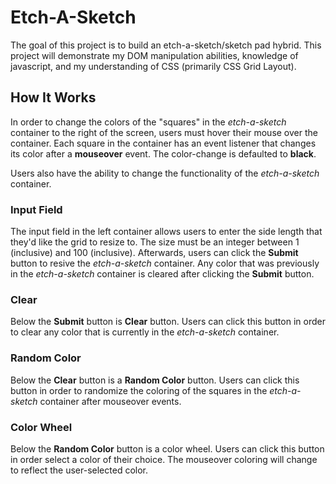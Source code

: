 # Etch-A-Sketch
The goal of this project is to build an etch-a-sketch/sketch pad hybrid. This project will demonstrate my DOM manipulation abilities, knowledge of javascript, and my understanding of CSS (primarily CSS Grid Layout).

## How It Works
In order to change the colors of the "squares" in the *etch-a-sketch* container to the right of the screen, users must hover their mouse over the container. Each square in the container has an event listener that changes its color after a **mouseover** event. The color-change is defaulted to **black**. 

Users also have the ability to change the functionality of the *etch-a-sketch* container.

### Input Field
The input field in the left container allows users to enter the side length that they'd like the grid to resize to. The size must be an integer between 1 (inclusive) and 100 (inclusive). Afterwards, users can click the **Submit** button to resive the *etch-a-sketch* container. Any color that was previously in the *etch-a-sketch* container is cleared after clicking the **Submit** button.

### Clear
Below the **Submit** button is **Clear** button. Users can click this button in order to clear any color that is currently in the *etch-a-sketch* container.

### Random Color
Below the **Clear** button is a **Random Color** button. Users can click this button in order to randomize the coloring of the squares in the *etch-a-sketch* container after mouseover events.

### Color Wheel
Below the **Random Color** button is a color wheel. Users can click this button in order select a color of their choice. The mouseover coloring will change to reflect the user-selected color.